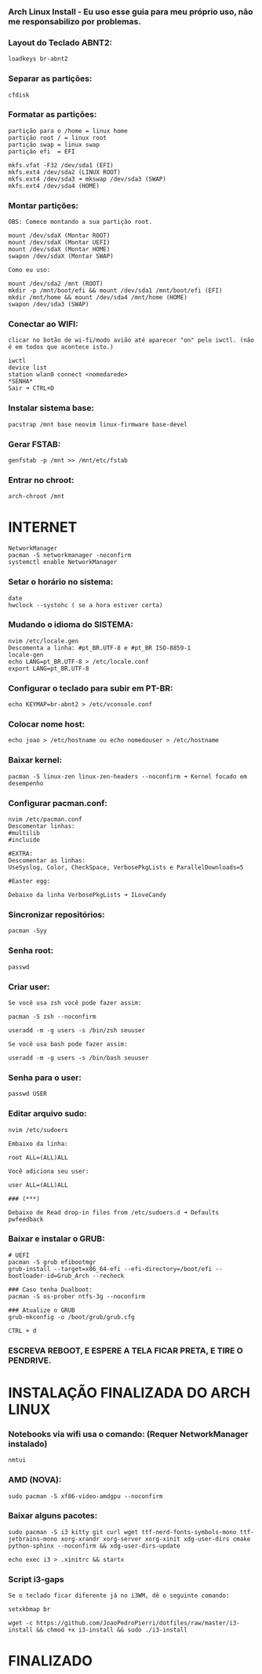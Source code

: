 ### Arch Linux Install - Eu uso esse guia para meu próprio uso, não me responsabilizo por problemas.

### Layout do Teclado ABNT2:

```
loadkeys br-abnt2
```

### Separar as partições:

```
cfdisk
```

### Formatar as partições:

```
partição para o /home = linux home
partição root / = linux root
partição swap = linux swap
partição efi  = EFI
```

```
mkfs.vfat -F32 /dev/sda1 (EFI)
mkfs.ext4 /dev/sda2 (LINUX ROOT)
mkfs.ext4 /dev/sda3 ➜ mkswap /dev/sda3 (SWAP)
mkfs.ext4 /dev/sda4 (HOME)
```

### Montar partições:

```
OBS: Comece montando a sua partição root.

mount /dev/sdaX (Montar ROOT)
mount /dev/sdaX (Montar UEFI)
mount /dev/sdaX (Montar HOME)
swapon /dev/sdaX (Montar SWAP)

Como eu uso:

mount /dev/sda2 /mnt (ROOT)
mkdir -p /mnt/boot/efi && mount /dev/sda1 /mnt/boot/efi (EFI)
mkdir /mnt/home && mount /dev/sda4 /mnt/home (HOME)
swapon /dev/sda3 (SWAP)
```

### Conectar ao WIFI:

```
clicar no botão de wi-fi/modo avião até aparecer "on" pelo iwctl. (não é em todos que acontece isto.) 
```

```
iwctl
device list
station wlan0 connect <nomedarede>
*SENHA*
Sair ➜ CTRL+D
```

### Instalar sistema base:

```
pacstrap /mnt base neovim linux-firmware base-devel
```

### Gerar FSTAB:

```
genfstab -p /mnt >> /mnt/etc/fstab
```

### Entrar no chroot:

```
arch-chroot /mnt
```

# INTERNET

```
NetworkManager
pacman -S networkmanager -noconfirm
systemctl enable NetworkManager
```

### Setar o horário no sistema:

```
date
hwclock --systohc ( se a hora estiver certa)
```

### Mudando o idioma do SISTEMA:

```
nvim /etc/locale.gen
Descomenta a linha: #pt_BR.UTF-8 e #pt_BR ISO-8859-1
locale-gen
echo LANG=pt_BR.UTF-8 > /etc/locale.conf
export LANG=pt_BR.UTF-8
```

### Configurar o teclado para subir em PT-BR:

```
echo KEYMAP=br-abnt2 > /etc/vconsole.conf
```

### Colocar nome host:

```
echo joao > /etc/hostname ou echo nomedouser > /etc/hostname
```

### Baixar kernel:

```
pacman -S linux-zen linux-zen-headers --noconfirm ➜ Kernel focado em desempenho
```

### Configurar pacman.conf:

```
nvim /etc/pacman.conf
Descomentar linhas:
#multilib
#incluide

#EXTRA: 
Descomentar as linhas:
UseSyslog, Color, CheckSpace, VerbosePkgLists e ParallelDownloads=5

#Easter egg:

Debaixo da linha VerbosePkgLists ➜ ILoveCandy
```

### Sincronizar repositórios:

```
pacman -Syy
```

### Senha root:

```
passwd 
```

### Criar user:

```
Se você usa zsh você pode fazer assim:

pacman -S zsh --noconfirm

useradd -m -g users -s /bin/zsh seuuser

Se você usa bash pode fazer assim:

useradd -m -g users -s /bin/bash seuuser
```

### Senha para o user:

```
passwd USER
```

### Editar arquivo sudo:

```
nvim /etc/sudoers

Embaixo da linha:

root ALL=(ALL)ALL

Você adiciona seu user:

user ALL=(ALL)ALL

### (***)

Debaixo de Read drop-in files from /etc/sudoers.d ➜ Defaults pwfeedback
```

### Baixar e instalar o GRUB:

```
# UEFI
pacman -S grub efibootmgr
grub-install --target=x86_64-efi --efi-directory=/boot/efi --bootloader-id=Grub_Arch --recheck
```

```
### Caso tenha Dualboot:
pacman -S os-prober ntfs-3g --noconfirm
```

```
### Atualize o GRUB
grub-mkconfig -o /boot/grub/grub.cfg

CTRL + d
```

### ESCREVA REBOOT, E ESPERE A TELA FICAR PRETA, E TIRE O PENDRIVE.



# INSTALAÇÃO FINALIZADA DO ARCH LINUX #

### Notebooks via wifi usa o comando: (Requer NetworkManager instalado)

```
nmtui
```

### AMD (NOVA):

```
sudo pacman -S xf86-video-amdgpu --noconfirm
```

### Baixar alguns pacotes:

```
sudo pacman -S i3 kitty git curl wget ttf-nerd-fonts-symbols-mono ttf-jetbrains-mono xorg-xrandr xorg-server xorg-xinit xdg-user-dirs cmake python-sphinx --noconfirm && xdg-user-dirs-update

echo exec i3 > .xinitrc && startx 
```

### Script i3-gaps

```
Se o teclado ficar diferente já no i3WM, dê o seguinte comando:

setxkbmap br
```

```
wget -c https://github.com/JoaoPedroPierri/dotfiles/raw/master/i3-install && chmod +x i3-install && sudo ./i3-install
```

# FINALIZADO #
